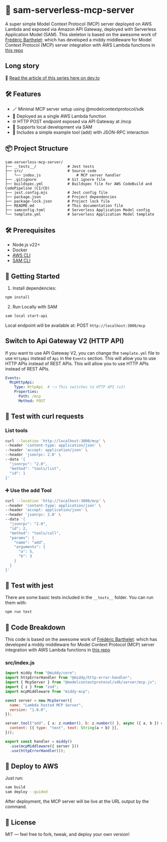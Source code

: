 # 🧠 sam-serverless-mcp-server
A super simple Model Context Protocol (MCP) server deployed on AWS Lambda and exposed via Amazon API Gateway, deployed with Serverless Application Model (SAM).
This skeleton is based on the awesome work of [Frédéric Barthelet](https://github.com/fredericbarthelet): which has developed a middy middleware for Model Context Protocol (MCP) server integration with AWS Lambda functions in [this repo](https://github.com/fredericbarthelet/middy-mcp)

## Long story
📖 [Read the article of this series here on dev.to](https://dev.to/aws-builders/deploy-a-minimal-mcp-server-on-aws-lambda-with-serverless-framework-3e42)

## 🛠 Features
- 🪄 Minimal MCP server setup using @modelcontextprotocol/sdk
- 🚀 Deployed as a single AWS Lambda function
- 🌐 HTTP POST endpoint exposed via API Gateway at /mcp
- 🔄 Supports local development via SAM
- 🧪 Includes a simple example tool (add) with JSON-RPC interaction

## 📦 Project Structure
```
sam-serverless-mcp-server/
├── __tests__/              # Jest tests
├── src/                    # Source code
│   └── index.js                # MCP server handler
├── .gitignore              # Git ignore file
├── buildspec.yml           # Buildspec file for AWS CodeBuild and CodePipeline (CI/CD)
├── jest.config.mjs         # Jest config file
├── package.json            # Project dependencies
├── package-lock.json       # Project lock file
├── README.md               # This documentation file
├── samconfig.toml          # Serverless Application Model config
└── template.yml            # Serverless Application Model template
```

## 🛠 Prerequisites
- Node.js v22+ 
- Docker
- [AWS CLI](https://docs.aws.amazon.com/cli/latest/userguide/getting-started-install.html)
- [SAM CLI](https://docs.aws.amazon.com/serverless-application-model/latest/developerguide/install-sam-cli.html)

## 🚀 Getting Started
1. Install dependencies:
```bash
npm install
```

2. Run Locally with SAM
```bash
sam local start-api
```

Local endpoint will be available at:
POST `http://localhost:3000/mcp`

## Switch to Api Gateway V2 (HTTP API)
If you want to use API Gateway V2, you can change the `template.yml` file to use `HttpApi` instead of `Api` in the `Events` section. This will allow you to use HTTP APIs instead of REST APIs.
This will allow you to use HTTP APIs instead of REST APIs.

```yaml
Events:
  McpHttpApi:
    Type: HttpApi  # 👈 This switches to HTTP API (v2)
    Properties:
      Path: /mcp
      Method: POST
```

## 🧪 Test with curl requests
### List tools
```bash
curl --location 'http://localhost:3000/mcp' \
--header 'content-type: application/json' \
--header 'accept: application/json' \
--header 'jsonrpc: 2.0' \
--data '{
  "jsonrpc": "2.0",
  "method": "tools/list",
  "id": 1
}'
```

### ➕ Use the add Tool
```bash
curl --location 'http://localhost:3000/mcp' \
--header 'content-type: application/json' \
--header 'accept: application/json' \
--header 'jsonrpc: 2.0' \
--data '{
  "jsonrpc": "2.0",
  "id": 2,
  "method": "tools/call",
  "params": {
    "name": "add",
    "arguments": {
      "a": 5,
      "b": 3
    }
  }
}'
```

## 🧪 Test with jest
There are some basic tests included in the `__tests__` folder. You can run them with:

```bash
npm run test
```

## 🧬 Code Breakdown
This code is based on the awesome work of [Frédéric Barthelet](https://github.com/fredericbarthelet): which has developed a middy middleware for Model Context Protocol (MCP) server integration with AWS Lambda functions in [this repo](https://github.com/fredericbarthelet/middy-mcp)

### src/index.js
```javascript
import middy from "@middy/core";
import httpErrorHandler from "@middy/http-error-handler";
import { McpServer } from "@modelcontextprotocol/sdk/server/mcp.js";
import { z } from "zod";
import mcpMiddleware from "middy-mcp";

const server = new McpServer({
  name: "Lambda hosted MCP Server",
  version: "1.0.0",
});

server.tool("add", { a: z.number(), b: z.number() }, async ({ a, b }) => ({
  content: [{ type: "text", text: String(a + b) }],
}));

export const handler = middy()
  .use(mcpMiddleware({ server }))
  .use(httpErrorHandler());
```

## 📡 Deploy to AWS
Just run:

```bash
sam build
sam deploy --guided
```
After deployment, the MCP server will be live at the URL output by the command.

## 📘 License
MIT — feel free to fork, tweak, and deploy your own version!

